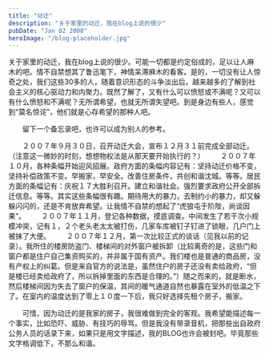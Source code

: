 ```yaml
---
title: "动迁"
description: "关于家里的动迁，我在blog上说的很少"
pubDate: "Jan 02 2008"
heroImage: "/blog-placeholder.jpg"
---
```

关于家里的动迁，我在blog上说的很少。可能一切都是约定俗成的，足以让人麻木的吧。情不自禁想其了鲁迅笔下，神情呆滞麻木的看客。是的，一切没有让人惊奇之处，我们这些30多的人，随着意识形态的斗争淡出后，越来越多的了解到社会主义的核心驱动力和内聚力。既然了解了，又有什么可以愤怒或不满呢？又可以有什么愤怒和不满呢？无所谓希望，也就无所谓失望吧。到是身边有些人，感觉到“莫名惊诧”，他们就是心存希望的那种人吧。

　　留下一个备忘录吧，也许可以成为别人的参考。

　　２００７年９月３０日，召开动迁大会，宣布１２月３１前完成全部动迁。（注意这一微妙的时刻，想想物权法是从那天要开始执行的？） 　　２００７年１０月，各种条幅开始迎风招展。政府方面的条幅内容记有：坚持动迁价格不变，坚持补偿政策不变。早搬家，早安全。改善住房条件，共创和谐沈城。等等。居民方面的条幅记有：庆祝１７大胜利召开。建立和谐社会。强烈要求政府公开全部拆迁信息。等等。其实这些条幅很有趣。期待用大的暴力，去制约小的暴力，却又躲躲闪闪的，还是不肯放弃希望。让我情不自禁的想起了“虎狼屯于阶陛，尚谈因果”。 　　２００７年１１月，登记各种数据，摸底调查。中间发生了若干次小规模冲突，记有１，２个老头老太太被打伤，几家车库被钉子钉进了锁眼，几户门上被抹了大便。 　　２００７年１２月，第一次比较正式的谈话（见我以前的记录）。我所住的楼房防盗门、楼梯间的对外窗户被拆卸（比较离奇的是，这些门和窗户都是住户自己集资购买的，并非属于国有资产。我们楼也是普通的商品房，没有产权上的纠葛。但是来自官方的说法是，虽然住户的房子还没有卖给政府，“但是楼已经卖给政府了，所以拆掉里面的东西是合理的。”）随之而来的，就是断水，然后楼梯间因为失去了窗户的保温，其间的暖气通道自然也暴露在室外的低温之下了。在室内的温度达到了零上１０度一下后，我只好选择先租个房子，搬家。

　　可惜，因为动迁的是我家的房子，我很难做到完全的客观。我希望能描述每一个事实，比如恐吓、威胁、有技巧的辱骂。但是我没有带录音机，把那些出自政府公务人员的话录下来，如果只是用文字描述，我的BLOG也许会被封吧。毕竟那些文字格调低下，不那么和谐。
